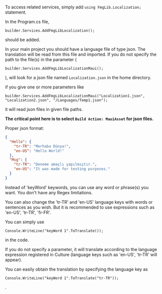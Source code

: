 ﻿To access related services, simply add `using FmgLib.Localization;` statement.


In the Program.cs file,
```CSharp
builder.Services.AddFmgLibLocalization();
```
should be added.


In your main project you should have a language file of type json. The translation will be read from this file and imported.
If you do not specify the path to the file(s) in the parameter ( 
```CSharp
builder.Services.AddFmgLibLocalizationMaui();
```
), will look for a json file named `Localization.json` in the home directory.

if you give one or more parameters like 
```CSharp
builder.Services.AddFmgLibLocalizationMaui("Localization1.json", "Localization2.json", "/Languages/Temp1.json");
```
it will read json files in given file paths.

**The critical point here is to select ```Build Action: MauiAsset``` for json files.**

Proper json format:

```json
{
  "Hello": {
    "tr-TR": "Merhaba Dünya!",
    "en-US": "Hello World!"
  },
  "Msg": {
    "tr-TR": "Deneme amaçlı yapılmıştır.",
    "en-US": "It was made for testing purposes."
  }
}
```

Instead of 'keyWord' keywords, you can use any word or phrase(s) you want. You don't have any Regex limitations.

You can also change the 'tr-TR' and 'en-US' language keys with words or sentences as you wish. But it is recommended to use expressions such as 'en-US', 'tr-TR', 'fr-FR'.


You can simply use 
```CSharp
Console.WriteLine("keyWord 1".ToTranslate());
``` 
in the code.

If you do not specify a parameter, it will translate according to the language expression registered in Culture (language keys such as 'en-US', 'tr-TR' will appear).

You can easily obtain the translation by specifying the language key as 
```CSharp
Console.WriteLine("keyWord 1".ToTranslate("tr-TR"));
```
.
